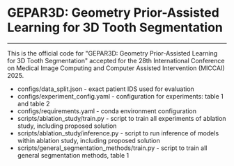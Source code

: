 # GEPAR3D: Geometry Prior-Assisted Learning for 3D Tooth Segmentation
---
This is the official code for "GEPAR3D: Geometry Prior-Assisted Learning for 3D Tooth Segmentation" accepted for the 28th International Conference on Medical Image Computing and Computer Assisted Intervention (MICCAI) 2025.

- configs/data_split.json - exact patient IDS used for evaluation
- configs/experiment_config.yaml - configuration for experiments: table 1 and table 2
- configs/requirements.yaml - conda environment configuration
- scripts/ablation_study/train.py - script to train all experiments of ablation study, including proposed solution
- scripts/ablation_study/inference.py - script to run inference of models within ablation study, including proposed solution
- scripts/general_segmentation_methods/train.py - script to train all general segmentation methods, table 1
